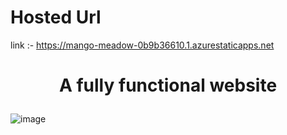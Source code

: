 # Hosted Url

 link :- https://mango-meadow-0b9b36610.1.azurestaticapps.net
<h1><p align="center">
A fully functional website
</p>
</h1>

![image](https://user-images.githubusercontent.com/85401407/168434535-5bfb33cf-12ff-43d6-b4f9-5ffd1e068923.png)

